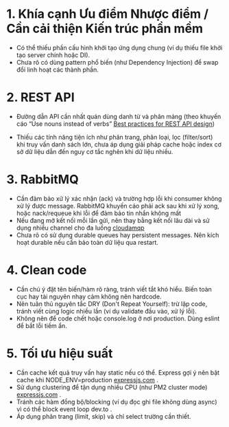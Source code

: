 # 1. Khía cạnh	Ưu điểm	Nhược điểm / Cần cải thiện Kiến trúc phần mềm

- Có thể thiếu phần cấu hình khởi tạo ứng dụng chung (ví dụ thiếu file khởi tạo server chính hoặc DI).
- Chưa rõ có dùng pattern phổ biến (như Dependency Injection) để swap đổi linh hoạt các thành phần.

# 2. REST API	
- Đường dẫn API cần nhất quán dùng danh từ và phân mảng (theo khuyến cáo “Use nouns instead of verbs” [Best practices for REST API design](https://stackoverflow.blog/2020/03/02/best-practices-for-rest-api-design/))

- Thiếu các tính năng tiện ích như phân trang, phân loại, lọc (filter/sort) khi truy vấn danh sách lớn, chưa áp dụng giải pháp cache hoặc index cơ sở dữ liệu dẫn đến nguy cơ tắc nghẽn khi dữ liệu nhiều.

# 3. RabbitMQ
- Cần đảm bảo xử lý xác nhận (ack) và trường hợp lỗi khi consumer không xử lý được message. RabbitMQ khuyến cáo phải ack sau khi xử lý xong, hoặc nack/requeue khi lỗi để đảm bảo tin nhắn không mất
- Nếu đang mở kết nối mỗi lần gửi, nên thay bằng kết nối lâu dài và sử dụng nhiều channel cho đa luồng
[cloudamqp](https://www.cloudamqp.com/blog/part1-rabbitmq-best-practice.html#:~:text=called%20channels%20that%20%E2%80%9Cmultiplexes%E2%80%9D%20a,involved%20and%20requires%20at%20least)
- Chưa rõ có sử dụng durable queues hay persistent messages. Nên kích hoạt durable nếu cần bảo toàn dữ liệu qua restart.

# 4. Clean code	
- Cần chú ý đặt tên biến/hàm rõ ràng, tránh viết tắt khó hiểu. Biến toàn cục hay tài nguyên nhạy cảm không nên hardcode.
- Nên tuân thủ nguyên tắc DRY (Don't Repeat Yourself): trừ lặp code, tránh viết cùng logic nhiều lần (ví dụ validate đầu vào, xử lý lỗi).
- Không nên để code chết hoặc console.log ở nơi production. Dùng eslint để bắt lỗi tiềm ẩn.

# 5. Tối ưu hiệu suất	
- Cần cache kết quả truy vấn hay static nếu có thể. Express gợi ý nên bật cache khi NODE_ENV=production
[expressjs.com](https://expressjs.com/en/advanced/best-practice-performance.html#:~:text=The%20NODE_ENV%20environment%20variable%20specifies,production)
.
- Sử dụng clustering để tận dụng nhiều CPU (như PM2 cluster mode)
[expressjs.com](https://expressjs.com/en/advanced/best-practice-performance.html#:~:text=The%20NODE_ENV%20environment%20variable%20specifies,production)
.
- Tránh các hàm đồng bộ/blocking (ví dụ đọc ghi file không dùng async) vì có thể block event loop
dev.to
.
- Áp dụng phân trang (limit, skip) và chỉ select trường cần thiết.